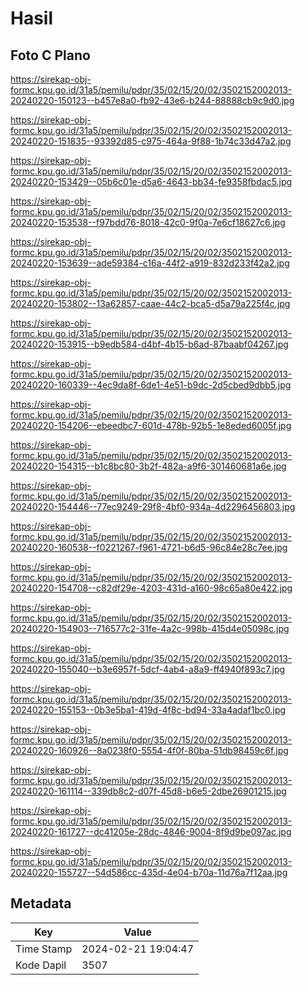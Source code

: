 # Hasil

## Foto C Plano

https://sirekap-obj-formc.kpu.go.id/31a5/pemilu/pdpr/35/02/15/20/02/3502152002013-20240220-150123--b457e8a0-fb92-43e6-b244-88888cb9c9d0.jpg

https://sirekap-obj-formc.kpu.go.id/31a5/pemilu/pdpr/35/02/15/20/02/3502152002013-20240220-151835--93392d85-c975-464a-9f88-1b74c33d47a2.jpg

https://sirekap-obj-formc.kpu.go.id/31a5/pemilu/pdpr/35/02/15/20/02/3502152002013-20240220-153429--05b6c01e-d5a6-4643-bb34-fe9358fbdac5.jpg

https://sirekap-obj-formc.kpu.go.id/31a5/pemilu/pdpr/35/02/15/20/02/3502152002013-20240220-153538--f97bdd76-8018-42c0-9f0a-7e6cf18627c6.jpg

https://sirekap-obj-formc.kpu.go.id/31a5/pemilu/pdpr/35/02/15/20/02/3502152002013-20240220-153639--ade59384-c16a-44f2-a919-832d233f42a2.jpg

https://sirekap-obj-formc.kpu.go.id/31a5/pemilu/pdpr/35/02/15/20/02/3502152002013-20240220-153802--13a62857-caae-44c2-bca5-d5a79a225f4c.jpg

https://sirekap-obj-formc.kpu.go.id/31a5/pemilu/pdpr/35/02/15/20/02/3502152002013-20240220-153915--b9edb584-d4bf-4b15-b6ad-87baabf04267.jpg

https://sirekap-obj-formc.kpu.go.id/31a5/pemilu/pdpr/35/02/15/20/02/3502152002013-20240220-160339--4ec9da8f-6de1-4e51-b9dc-2d5cbed9dbb5.jpg

https://sirekap-obj-formc.kpu.go.id/31a5/pemilu/pdpr/35/02/15/20/02/3502152002013-20240220-154206--ebeedbc7-601d-478b-92b5-1e8eded6005f.jpg

https://sirekap-obj-formc.kpu.go.id/31a5/pemilu/pdpr/35/02/15/20/02/3502152002013-20240220-154315--b1c8bc80-3b2f-482a-a9f6-301460681a6e.jpg

https://sirekap-obj-formc.kpu.go.id/31a5/pemilu/pdpr/35/02/15/20/02/3502152002013-20240220-154446--77ec9249-29f8-4bf0-934a-4d2296456803.jpg

https://sirekap-obj-formc.kpu.go.id/31a5/pemilu/pdpr/35/02/15/20/02/3502152002013-20240220-160538--f0221267-f961-4721-b6d5-96c84e28c7ee.jpg

https://sirekap-obj-formc.kpu.go.id/31a5/pemilu/pdpr/35/02/15/20/02/3502152002013-20240220-154708--c82df29e-4203-431d-a160-98c65a80e422.jpg

https://sirekap-obj-formc.kpu.go.id/31a5/pemilu/pdpr/35/02/15/20/02/3502152002013-20240220-154903--716577c2-31fe-4a2c-998b-415d4e05098c.jpg

https://sirekap-obj-formc.kpu.go.id/31a5/pemilu/pdpr/35/02/15/20/02/3502152002013-20240220-155040--b3e6957f-5dcf-4ab4-a8a9-ff4940f893c7.jpg

https://sirekap-obj-formc.kpu.go.id/31a5/pemilu/pdpr/35/02/15/20/02/3502152002013-20240220-155153--0b3e5ba1-419d-4f8c-bd94-33a4adaf1bc0.jpg

https://sirekap-obj-formc.kpu.go.id/31a5/pemilu/pdpr/35/02/15/20/02/3502152002013-20240220-160926--8a0238f0-5554-4f0f-80ba-51db98459c6f.jpg

https://sirekap-obj-formc.kpu.go.id/31a5/pemilu/pdpr/35/02/15/20/02/3502152002013-20240220-161114--339db8c2-d07f-45d8-b6e5-2dbe26901215.jpg

https://sirekap-obj-formc.kpu.go.id/31a5/pemilu/pdpr/35/02/15/20/02/3502152002013-20240220-161727--dc41205e-28dc-4846-9004-8f9d9be097ac.jpg

https://sirekap-obj-formc.kpu.go.id/31a5/pemilu/pdpr/35/02/15/20/02/3502152002013-20240220-155727--54d586cc-435d-4e04-b70a-11d76a7f12aa.jpg


## Metadata

| Key        | Value               |
| ---------- | ------------------- |
| Time Stamp | 2024-02-21 19:04:47 |
| Kode Dapil | 3507                |



